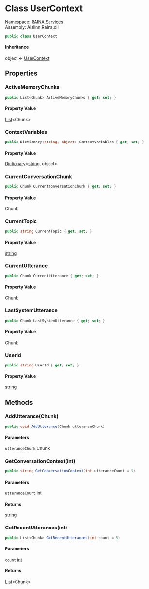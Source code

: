 # <a id="RAINA_Services_UserContext"></a> Class UserContext

Namespace: [RAINA.Services](RAINA.Services.md)  
Assembly: Aislinn.Raina.dll  

```csharp
public class UserContext
```

#### Inheritance

object ← 
[UserContext](RAINA.Services.UserContext.md)

## Properties

### <a id="RAINA_Services_UserContext_ActiveMemoryChunks"></a> ActiveMemoryChunks

```csharp
public List<Chunk> ActiveMemoryChunks { get; set; }
```

#### Property Value

 [List](https://learn.microsoft.com/dotnet/api/system.collections.generic.list\-1)<Chunk\>

### <a id="RAINA_Services_UserContext_ContextVariables"></a> ContextVariables

```csharp
public Dictionary<string, object> ContextVariables { get; set; }
```

#### Property Value

 [Dictionary](https://learn.microsoft.com/dotnet/api/system.collections.generic.dictionary\-2)<[string](https://learn.microsoft.com/dotnet/api/system.string), object\>

### <a id="RAINA_Services_UserContext_CurrentConversationChunk"></a> CurrentConversationChunk

```csharp
public Chunk CurrentConversationChunk { get; set; }
```

#### Property Value

 Chunk

### <a id="RAINA_Services_UserContext_CurrentTopic"></a> CurrentTopic

```csharp
public string CurrentTopic { get; set; }
```

#### Property Value

 [string](https://learn.microsoft.com/dotnet/api/system.string)

### <a id="RAINA_Services_UserContext_CurrentUtterance"></a> CurrentUtterance

```csharp
public Chunk CurrentUtterance { get; set; }
```

#### Property Value

 Chunk

### <a id="RAINA_Services_UserContext_LastSystemUtterance"></a> LastSystemUtterance

```csharp
public Chunk LastSystemUtterance { get; set; }
```

#### Property Value

 Chunk

### <a id="RAINA_Services_UserContext_UserId"></a> UserId

```csharp
public string UserId { get; set; }
```

#### Property Value

 [string](https://learn.microsoft.com/dotnet/api/system.string)

## Methods

### <a id="RAINA_Services_UserContext_AddUtterance_Aislinn_Core_Models_Chunk_"></a> AddUtterance\(Chunk\)

```csharp
public void AddUtterance(Chunk utteranceChunk)
```

#### Parameters

`utteranceChunk` Chunk

### <a id="RAINA_Services_UserContext_GetConversationContext_System_Int32_"></a> GetConversationContext\(int\)

```csharp
public string GetConversationContext(int utteranceCount = 5)
```

#### Parameters

`utteranceCount` [int](https://learn.microsoft.com/dotnet/api/system.int32)

#### Returns

 [string](https://learn.microsoft.com/dotnet/api/system.string)

### <a id="RAINA_Services_UserContext_GetRecentUtterances_System_Int32_"></a> GetRecentUtterances\(int\)

```csharp
public List<Chunk> GetRecentUtterances(int count = 5)
```

#### Parameters

`count` [int](https://learn.microsoft.com/dotnet/api/system.int32)

#### Returns

 [List](https://learn.microsoft.com/dotnet/api/system.collections.generic.list\-1)<Chunk\>

